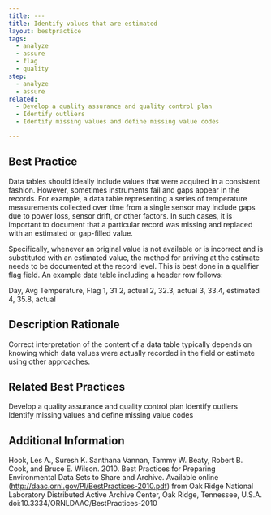 ```yaml
---
title: ---
title: Identify values that are estimated
layout: bestpractice
tags:
  - analyze
  - assure
  - flag
  - quality
step:
  - analyze
  - assure
related:
  - Develop a quality assurance and quality control plan
  - Identify outliers
  - Identify missing values and define missing value codes

---
```


## Best Practice
Data tables should ideally include values that were acquired in a consistent fashion. However, sometimes instruments fail and gaps appear in the records. For example, a data table representing a series of temperature measurements collected over time from a single sensor may include gaps due to power loss, sensor drift, or other factors. In such cases, it is important to document that a particular record was missing and replaced with an estimated or gap-filled value.

Specifically, whenever an original value is not available or is incorrect and is substituted with an estimated value, the method for arriving at the estimate needs to be documented at the record level. This is best done in a qualifier flag field. An example data table including a header row follows:

Day, Avg Temperature, Flag
1, 31.2, actual
2, 32.3, actual
3, 33.4, estimated
4, 35.8, actual

## Description Rationale
Correct interpretation of the content of a data table typically depends on knowing which data values were actually recorded in the field or estimate using other approaches.

## Related Best Practices
Develop a quality assurance and quality control plan
Identify outliers
Identify missing values and define missing value codes

## Additional Information
Hook, Les A., Suresh K. Santhana Vannan, Tammy W. Beaty, Robert B. Cook, and Bruce E. Wilson. 2010. Best Practices for Preparing Environmental Data Sets to Share and Archive. Available online (http://daac.ornl.gov/PI/BestPractices-2010.pdf) from Oak Ridge National Laboratory Distributed Active Archive Center, Oak Ridge, Tennessee, U.S.A. doi:10.3334/ORNLDAAC/BestPractices-2010
